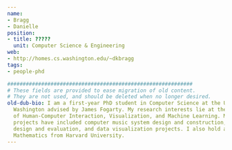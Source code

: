 ```yaml
---
name:
- Bragg
- Danielle
position:
- title: ?????
  unit: Computer Science & Engineering
web:
- http://homes.cs.washington.edu/~dkbragg
tags:
- people-phd

############################################################
# These fields are provided to ease migration of old content.
# They are not used, and should be deleted when no longer desired.
old-dub-bio: I am a first-year PhD student in Computer Science at the University of
  Washington advised by James Fogarty. My research interests lie at the intersection
  of Human-Computer Interaction, Visualization, and Machine Learning. My past research
  projects have included computer music system design and construction, network protocol
  design and evaluation, and data visualization projects. I also hold a BA in Applied
  Mathematics from Harvard University.
---
```


